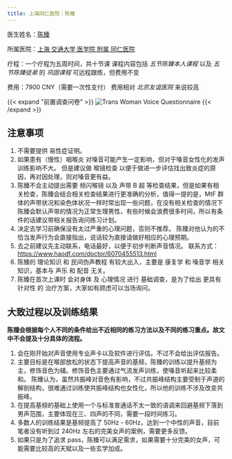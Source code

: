 ```yaml
---
title: 上海同仁医院｜陈臻
---
```


医生姓名：[陈臻](https://www.haodf.com/doctor/6070455513.html)

所属医院：[上海 交通大学 医学院 附属 同仁医院](https://amap.com/place/B00156YKF5)

疗程：一个疗程为五周时间，共十节课
课程内容包括 _五节陈臻本人课程_ 以及 _五节陈臻徒弟_ 的 _巩固课程_
可远程跟练，但费用不变

费用：7900 CNY（需要一次性支付）
费用相对 _北京友谊医院_ 来说较高

{{< expand "前置调查问卷" >}}
![Trans Woman Voice Questionnaire](/documents/TVQMtF-2021.jpg)
{{< /expand >}}

## 注意事项

1. 不需要提供 易性症证明。
1. 如果患有（慢性）咽喉炎 对嗓音可能产生一定影响，但对于嗓音女性化的发声训练影响不大。
   但是建议做 喉镜检查 以便于做进一步评估找出致炎症的原因，再对因处理，则对嗓音更有益。
1. 陈臻不会主动提出需要 频闪喉镜 以及 声带 B 超 等检查结果，但是如果有相关检查，陈臻会结合相关检查结果进行更准确的分析，值得一提的是，MtF 群体的声带状况和染色体状况一样时常出现一些问题，在没有相关检查的情况下陈臻会默认声带的情况为正常生理男性，有些时候会浪费很多时间，所以有条件的话建议带相关报告询问练习计划。
1. 决定去学习前确保没有太过严重的心理问题，否则不推荐。
   陈臻对他认为的不恰当发声行为会直接指出，说话较为直接请做好相应的心理预期。
1. 去之前建议先主动联系，电话最好，以便于初步判断声音情况。
   联系方式：<https://www.haodf.com/doctor/6070455513.html>
1. 陈臻的 理论知识 和 民间伪声教程 有较大出入，主要是 康复学 和 嗓音学 相关知识，基本与 声乐 和 配音 无关。
1. 陈臻在首次上课时 会对身体 及 心理情况 进行 基础调查，是为了给出 更具有针对性 的 治疗方案，大家如有顾虑可以当场询问。

## 大致过程以及训练结果

**陈臻会根据每个人不同的条件给出不近相同的练习方法以及不同的练习重点。故文中不会提及十分具体的流程。**

1. 会在刚开始对声音使用专业声卡以及软件进行评估。不过不会给出评估报告。
1. 主要目标是在喉部放松的状态下提高声音的基频，陈臻的训练以提升基频为主，修饰音色为辅。修饰音色主要通过气流发声训练，使嗓音听起来比较柔和。
   陈臻认为，虽然共振峰对音色有影响，不过共振峰结构主要受制于声道的解剖结构，很难通过训练使共振峰结构也女性化，所以他的训练不涉及改变共振峰。
1. 在提高基频的基础上使用一个与标准普通话不太一致的语调来回避基频下落到男声范围，主要体现在三、四声的不同，需要一段时间练习。
1. 多数人的训练结果是基频提高了 50Hz - 60Hz，达到一个中性的声音，目前笔者没有听到过 240Hz 左右的完美女声的案例，需要更多反馈。
1. 如果只是为了追求 pass，陈臻可以满足需求，如果需要十分完美的女声，可能需要比较高的天赋以及一些玄学加成。
